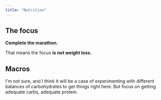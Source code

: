 ```yaml
---
title: "Nutrition"
---
```


## The focus

**Complete the marathon.**

That means the focus **is not weight loss.**
## Macros

I'm not sure, and I think it will be a case of experimenting with different balances of carbohydrates to get things right here. But focus on getting adequate carbs, adequate protein.